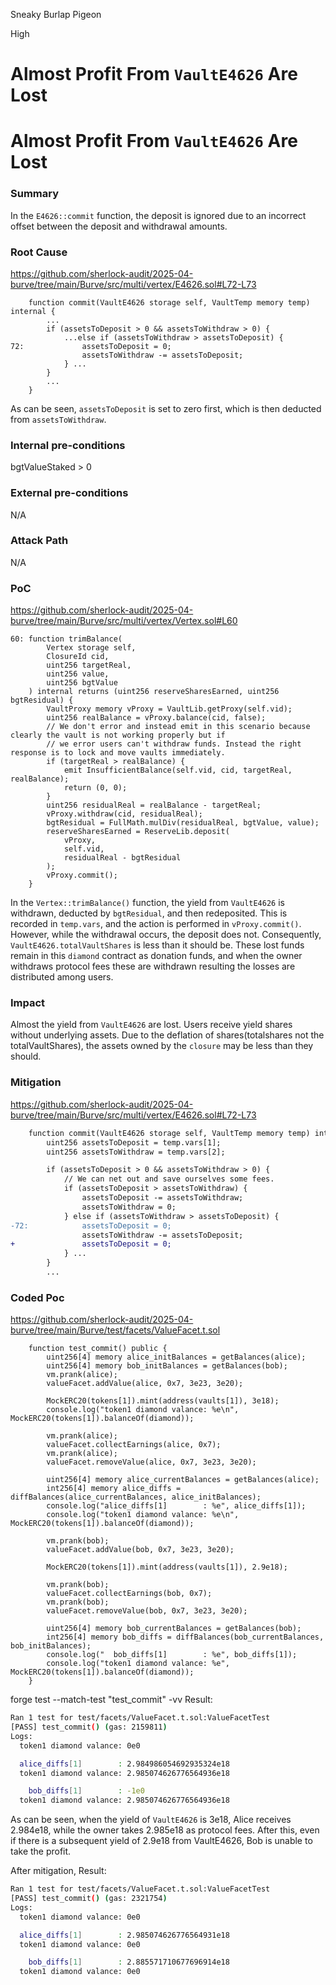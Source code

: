 Sneaky Burlap Pigeon

High

# Almost Profit From `VaultE4626` Are Lost

# Almost Profit From `VaultE4626` Are Lost

### Summary
In the `E4626::commit` function, the deposit is ignored due to an incorrect offset between the deposit and withdrawal amounts.

### Root Cause
https://github.com/sherlock-audit/2025-04-burve/tree/main/Burve/src/multi/vertex/E4626.sol#L72-L73
```solidity
    function commit(VaultE4626 storage self, VaultTemp memory temp) internal {
        ...
        if (assetsToDeposit > 0 && assetsToWithdraw > 0) {
            ...else if (assetsToWithdraw > assetsToDeposit) {
72:             assetsToDeposit = 0;
                assetsToWithdraw -= assetsToDeposit;
            } ...
        }
        ...
    }
```
As can be seen, `assetsToDeposit` is set to zero first, which is then deducted from `assetsToWithdraw`.
### Internal pre-conditions
bgtValueStaked > 0

### External pre-conditions
N/A

### Attack Path
N/A

### PoC
https://github.com/sherlock-audit/2025-04-burve/tree/main/Burve/src/multi/vertex/Vertex.sol#L60
```solidity
60: function trimBalance(
        Vertex storage self,
        ClosureId cid,
        uint256 targetReal,
        uint256 value,
        uint256 bgtValue
    ) internal returns (uint256 reserveSharesEarned, uint256 bgtResidual) {
        VaultProxy memory vProxy = VaultLib.getProxy(self.vid);
        uint256 realBalance = vProxy.balance(cid, false);
        // We don't error and instead emit in this scenario because clearly the vault is not working properly but if
        // we error users can't withdraw funds. Instead the right response is to lock and move vaults immediately.
        if (targetReal > realBalance) {
            emit InsufficientBalance(self.vid, cid, targetReal, realBalance);
            return (0, 0);
        }
        uint256 residualReal = realBalance - targetReal;
        vProxy.withdraw(cid, residualReal);
        bgtResidual = FullMath.mulDiv(residualReal, bgtValue, value);
        reserveSharesEarned = ReserveLib.deposit(
            vProxy,
            self.vid,
            residualReal - bgtResidual
        );
        vProxy.commit();
    }
```
In the `Vertex::trimBalance()` function, the yield from `VaultE4626` is withdrawn, deducted by `bgtResidual`, and then redeposited. This is recorded in `temp.vars`, and the action is performed in `vProxy.commit()`. However, while the withdrawal occurs, the deposit does not. Consequently, `VaultE4626.totalVaultShares` is less than it should be. These lost funds remain in this `diamond` contract as donation funds, and when the owner withdraws protocol fees these are withdrawn resulting the losses are distributed among users.

### Impact
Almost the yield from `VaultE4626` are lost. 
Users receive yield shares without underlying assets.
Due to the deflation of shares(totalshares not the totalVaultShares), the assets owned by the `closure` may be less than they should.

### Mitigation
https://github.com/sherlock-audit/2025-04-burve/tree/main/Burve/src/multi/vertex/E4626.sol#L72-L73
```diff
    function commit(VaultE4626 storage self, VaultTemp memory temp) internal {
        uint256 assetsToDeposit = temp.vars[1];
        uint256 assetsToWithdraw = temp.vars[2];

        if (assetsToDeposit > 0 && assetsToWithdraw > 0) {
            // We can net out and save ourselves some fees.
            if (assetsToDeposit > assetsToWithdraw) {
                assetsToDeposit -= assetsToWithdraw;
                assetsToWithdraw = 0;
            } else if (assetsToWithdraw > assetsToDeposit) {
-72:            assetsToDeposit = 0;
                assetsToWithdraw -= assetsToDeposit;
+               assetsToDeposit = 0;
            } ...
        }
        ...
```

### Coded Poc
https://github.com/sherlock-audit/2025-04-burve/tree/main/Burve/test/facets/ValueFacet.t.sol
```solidity
    function test_commit() public {
        uint256[4] memory alice_initBalances = getBalances(alice);
        uint256[4] memory bob_initBalances = getBalances(bob);
        vm.prank(alice);
        valueFacet.addValue(alice, 0x7, 3e23, 3e20);

        MockERC20(tokens[1]).mint(address(vaults[1]), 3e18);
        console.log("token1 diamond valance: %e\n", MockERC20(tokens[1]).balanceOf(diamond));

        vm.prank(alice);
        valueFacet.collectEarnings(alice, 0x7);
        vm.prank(alice);
        valueFacet.removeValue(alice, 0x7, 3e23, 3e20);
        
        uint256[4] memory alice_currentBalances = getBalances(alice);
        int256[4] memory alice_diffs = diffBalances(alice_currentBalances, alice_initBalances);
        console.log("alice_diffs[1]        : %e", alice_diffs[1]);
        console.log("token1 diamond valance: %e\n", MockERC20(tokens[1]).balanceOf(diamond));

        vm.prank(bob);
        valueFacet.addValue(bob, 0x7, 3e23, 3e20);

        MockERC20(tokens[1]).mint(address(vaults[1]), 2.9e18);

        vm.prank(bob);
        valueFacet.collectEarnings(bob, 0x7);
        vm.prank(bob);
        valueFacet.removeValue(bob, 0x7, 3e23, 3e20);

        uint256[4] memory bob_currentBalances = getBalances(bob);
        int256[4] memory bob_diffs = diffBalances(bob_currentBalances, bob_initBalances);
        console.log("  bob_diffs[1]        : %e", bob_diffs[1]);
        console.log("token1 diamond valance: %e", MockERC20(tokens[1]).balanceOf(diamond));
    }
```
forge test --match-test "test_commit" -vv
Result:
```bash
Ran 1 test for test/facets/ValueFacet.t.sol:ValueFacetTest
[PASS] test_commit() (gas: 2159811)
Logs:
  token1 diamond valance: 0e0

  alice_diffs[1]        : 2.984986054692935324e18
  token1 diamond valance: 2.985074626776564936e18

    bob_diffs[1]        : -1e0
  token1 diamond valance: 2.985074626776564936e18
```
As can be seen, when the yield of `VaultE4626` is 3e18, Alice receives 2.984e18, while the owner takes 2.985e18 as protocol fees. After this, even if there is a subsequent yield of 2.9e18 from VaultE4626, Bob is unable to take the profit.

After mitigation, Result:
```bash
Ran 1 test for test/facets/ValueFacet.t.sol:ValueFacetTest
[PASS] test_commit() (gas: 2321754)
Logs:
  token1 diamond valance: 0e0

  alice_diffs[1]        : 2.985074626776564931e18
  token1 diamond valance: 0e0

    bob_diffs[1]        : 2.885571710677696914e18
  token1 diamond valance: 0e0
```